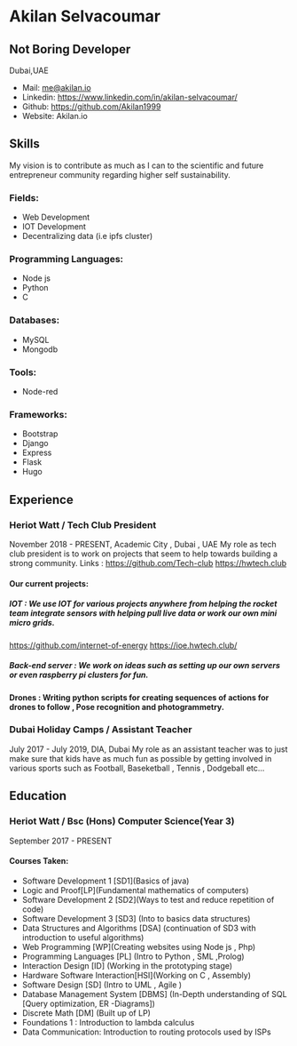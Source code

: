 
# Akilan Selvacoumar
## Not Boring Developer
Dubai,UAE

- Mail: me@akilan.io
- Linkedin: https://www.linkedin.com/in/akilan-selvacoumar/
- Github: https://github.com/Akilan1999
- Website: Akilan.io

## Skills

My vision is to contribute as much as I can to the scientific and future entrepreneur community regarding higher self sustainability.

### Fields:
- Web Development 
- IOT Development
- Decentralizing data (i.e ipfs cluster)

### Programming Languages:
- Node js
- Python
- C

### Databases:
- MySQL
- Mongodb

### Tools:
- Node-red
### Frameworks:
- Bootstrap 
- Django 
- Express 
- Flask
- Hugo



## Experience

### Heriot Watt / Tech Club President 
November 2018 - PRESENT,  Academic City , Dubai , UAE
My role as tech club president is to work on projects that seem to help towards building a strong community.
Links : 
https://github.com/Tech-club
https://hwtech.club

#### Our current projects:
##### IOT : We use IOT for various projects anywhere from helping the rocket team integrate sensors with helping pull live data or work our own mini micro grids. 
https://github.com/internet-of-energy
https://ioe.hwtech.club/

##### Back-end server : We work on ideas such as setting up our own servers  or even raspberry pi clusters for fun.   

#### Drones : Writing python scripts for creating sequences of actions for drones to follow , Pose recognition and photogrammetry.

### Dubai Holiday Camps / Assistant Teacher 
July  2017 - July  2019,  DIA, Dubai
My role as an assistant teacher was to just make sure that kids have as much fun as possible by getting involved in various sports such as Football, Baseketball , Tennis , Dodgeball etc...

## Education

### Heriot Watt / Bsc (Hons) Computer Science(Year 3)
September 2017 - PRESENT
#### Courses Taken:
- Software Development 1 [SD1](Basics of java)
- Logic and Proof[LP](Fundamental mathematics of computers)
- Software Development 2 [SD2](Ways to test and reduce repetition of code)
- Software Development 3 [SD3] (Into to basics data structures)
- Data Structures and Algorithms [DSA] (continuation of SD3 with introduction to useful algorithms)
- Web Programming [WP](Creating websites using Node js , Php)
- Programming Languages [PL] (Intro to Python , SML ,Prolog)
- Interaction Design [ID] (Working in the prototyping stage)
- Hardware Software Interaction[HSI](Working on C , Assembly)
- Software Design [SD] (Intro to UML , Agile )
- Database Management System [DBMS] (In-Depth understanding of SQL [Query optimization, ER -Diagrams])
- Discrete Math [DM] (Built up of LP)
- Foundations 1 : Introduction to lambda calculus 
- Data Communication: Introduction to routing protocols used by ISPs








